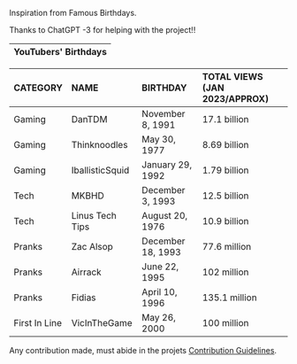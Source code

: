 Inspiration from Famous Birthdays.

Thanks to ChatGPT -3 for helping with the project!!

| YouTubers' Birthdays |
| -------------------- |

| CATEGORY      | NAME            | BIRTHDAY          | TOTAL VIEWS (JAN 2023/APPROX) |
| :------------ | :-------------- | :---------------- | :---------------------------- |
| Gaming        | DanTDM          | November 8, 1991  | 17.1 billion                  |
| Gaming        | Thinknoodles    | May 30, 1977      | 8.69 billion                  |
| Gaming        | IballisticSquid | January 29, 1992  | 1.79 billion                  |
| Tech          | MKBHD           | December 3, 1993  | 12.5 billion                  |
| Tech          | Linus Tech Tips | August 20, 1976   | 10.9 billion                  |
| Pranks        | Zac Alsop       | December 18, 1993 | 77.6 million                  |
| Pranks        | Airrack         | June 22, 1995     | 102 million                   |
| Pranks        | Fidias          | April 10, 1996    | 135.1 million                 |
| First In Line | VicInTheGame    | May 26, 2000      | 100 million                   |

Any contribution made, must abide in the projets [Contribution Guidelines](.github/CONTRIBUTING.md).
